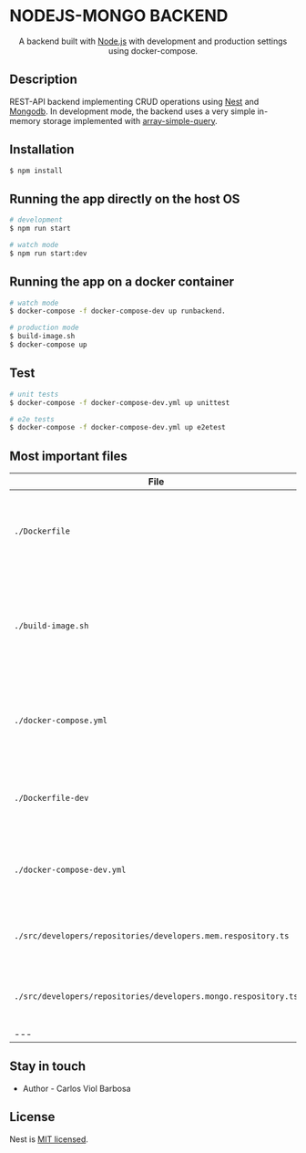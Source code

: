 <p align="center">
  <h1> NODEJS-MONGO BACKEND </h1>
</p>


  <p align="center">A backend built with <a href="http://nodejs.org" target="_blank">Node.js</a> with development and production settings using docker-compose.</p>
    <p align="center">

## Description

REST-API backend implementing CRUD operations using [Nest](https://github.com/nestjs/nest) and [Mongodb](https://github.com/mongodb/mongo).
In development mode, the backend uses a very simple in-memory storage implemented with [array-simple-query](https://github.com/cviolbarbosa/array-simple-query).

## Installation

```bash
$ npm install
```

## Running the app directly on the host OS

```bash
# development
$ npm run start

# watch mode
$ npm run start:dev

```
## Running the app on a docker container
```bash
# watch mode
$ docker-compose -f docker-compose-dev up runbackend.

# production mode
$ build-image.sh
$ docker-compose up

```

## Test

```bash
# unit tests
$ docker-compose -f docker-compose-dev.yml up unittest

# e2e tests
$ docker-compose -f docker-compose-dev.yml up e2etest

```

##  Most important files 

| File | Description |
| --- | --- |
| `./Dockerfile` | Docker recipe to create the production image to run the application.
| `./build-image.sh` | Script to build the production image,to be used, for example, in a continous integration workflow.
| `./docker-compose.yml` | docker compose to spin up the backend and mongodb in production mode.
| `./Dockerfile-dev` | Docker recipe to create an image with extra libs for development.
| `./docker-compose-dev.yml` | docker compose to buid, run and test the application in development.
| `./src/developers/repositories/developers.mem.respository.ts` | in-memory repository interfaces with service layer.
| `./src/developers/repositories/developers.mongo.respository.ts` | mongo reposistory interfaces with service layer.
| --- | --- |
## Stay in touch

- Author - Carlos Viol Barbosa 

## License

Nest is [MIT licensed](LICENSE).
